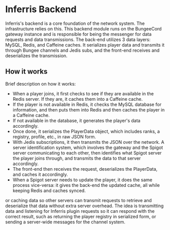 # Inferris Backend
Inferris's backend is a core foundation of the network system. The infrastructure relies on this. This backend module
runs on the BungeeCord gateway instance and is responsible for being the messenger for data requests and data transmissions.
The back-end utilizes 3 data layers: MySQL, Redis, and Caffeine caches. It serializes player data and transmits it through Bungee channels
and Jedis subs, and the front-end receives and deserializes the transmission.

## How it works
Brief description on how it works:
- When a player joins, it first checks to see if they are available in the Redis server. If they are, it caches them into a Caffeine cache.
- If the player is not available in Redis, it checks the MySQL database for information, and then puts them into Redis and then caches the player in a Caffeine cache.
- If not available in the database, it generates the player's data accordingly.
- Once done, it serializes the PlayerData object, which includes ranks, a registry, profile, etc., in raw JSON form.
- With Jedis subscriptions, it then transmits the JSON over the network. A server identification system, which involves the gateway and the Spigot server communicating to each other,
then identifies what Spigot server the player joins through, and transmits the data to that server accordingly.
- The front-end then receives the request, deserializes the PlayerData, and caches it accordingly.
- When a Spigot server needs to update the player, it does the same process vice-versa: it gives the back-end the updated cache, all while keeping Redis and caches synced.


or caching data so other servers can transmit requests
to retrieve and deserialize that data without extra server overhead. The idea is transmitting data and listening for Inferris plugin requests
so it can respond with the correct result, such as returning the player registry in serialized form, or sending a server-wide messages for
the channel system.
